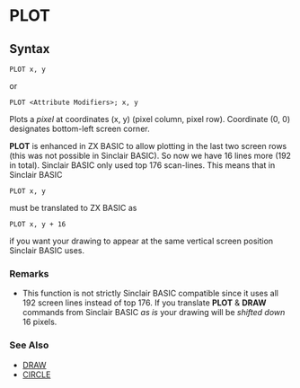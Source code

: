 # PLOT

## Syntax

```
PLOT x, y
```

or

```
PLOT <Attribute Modifiers>; x, y
```
Plots a _pixel_ at coordinates (x, y) (pixel column, pixel row). Coordinate (0, 0) designates bottom-left screen corner.

**PLOT** is enhanced in ZX BASIC to allow plotting in the last two screen rows (this was not possible in Sinclair BASIC). So now we have 16 lines more (192 in total). Sinclair BASIC only used top 176 scan-lines. This means that in Sinclair BASIC

```
PLOT x, y
```

must be translated to ZX BASIC as

```
PLOT x, y + 16
```

if you want your drawing to appear at the same vertical screen position Sinclair BASIC uses.

### Remarks

* This function is not strictly Sinclair BASIC compatible since it uses all 192 screen lines instead of top 176. If you translate **PLOT** & **DRAW** commands from Sinclair BASIC _as is_ your drawing will be _shifted down_ 16 pixels.

### See Also
* [DRAW](draw.md)
* [CIRCLE](circle.md)
